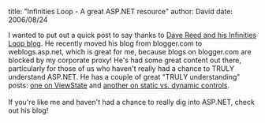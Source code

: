 
title: "Infinities Loop - A great ASP.NET resource"
author: David
date: 2006/08/24

I wanted to put out a quick post to say thanks to <a href="http://weblogs.asp.net/infinitiesloop/default.aspx">Dave Reed and his Infinities Loop blog</a>. He recently moved his blog from blogger.com to weblogs.asp.net, which is great for me, because blogs on blogger.com are blocked by my corporate proxy! He's had some great content out there, particularly for those of us who haven't really had a chance to TRULY understand ASP.NET. He has a couple of great "TRULY understanding" posts: <a href="http://weblogs.asp.net/infinitiesloop/archive/2006/08/03/Truly-Understanding-Viewstate.aspx">one on ViewState</a> and <a href="http://weblogs.asp.net/infinitiesloop/archive/2006/08/25/TRULY-Understanding-Dynamic-Controls-_2800_Part-1_2900_.aspx">another on static vs. dynamic controls</a>.<br><br>If you're like me and haven't had a chance to really dig into ASP.NET, check out his blog!<br><p></p><hints id="hah_hints"></hints>
